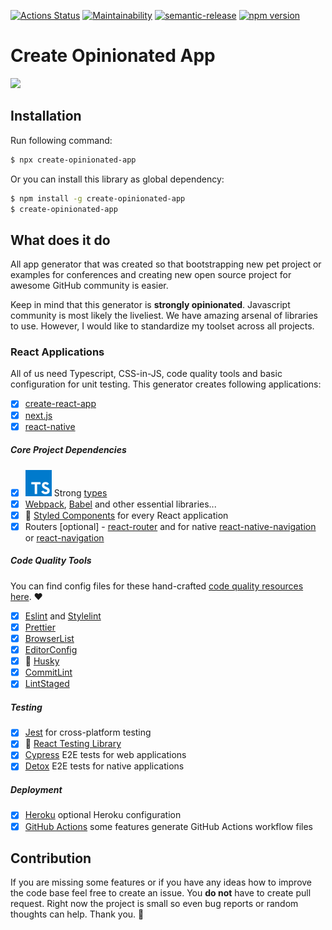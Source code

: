 [![Actions Status](https://github.com/code-quality-resources/eslint-config-jest/workflows/CI/badge.svg)](https://github.com/developer239/create-opinionated-app/actions?query=workflow%3A%22CI%22)
[![Maintainability](https://api.codeclimate.com/v1/badges/ff9bf164310d6fdaa9ac/maintainability)](https://codeclimate.com/github/developer239/create-opinionated-app/maintainability)
[![semantic-release](https://img.shields.io/badge/%20%20%F0%9F%93%A6%F0%9F%9A%80-semantic--release-e10079.svg)](https://github.com/semantic-release/semantic-release)
[![npm version](http://img.shields.io/npm/v/create-opinionated-app.svg?style=flat)](https://npmjs.org/package/create-opinionated-app "View this project on npm")

# Create Opinionated App

![](https://imgs.xkcd.com/comics/standards.png)

## Installation

Run following command:

```bash
$ npx create-opinionated-app
```

Or you can install this library as global dependency:

```bash
$ npm install -g create-opinionated-app
$ create-opinionated-app
```

## What does it do

All app generator that was created so that bootstrapping new pet project or examples for conferences and creating new open source project for awesome GitHub community is easier.

Keep in mind that this generator is **strongly opinionated**. Javascript community is most likely the liveliest. We have amazing arsenal of libraries to use. However, I would like to standardize my toolset across all projects.
 
### React Applications
 
All of us need Typescript, CSS-in-JS, code quality tools and basic configuration for unit testing. This generator creates following applications:

- [x] [create-react-app](https://github.com/facebook/create-react-app)
- [x] [next.js](https://github.com/zeit/next.js)
- [x] [react-native](https://github.com/facebook/react-native)

##### Core Project Dependencies

- [x] ![TS](https://github.com/developer239/create-opinionated-app/blob/master/typescript.svg) Strong [types](https://www.typescriptlang.org) 
- [x] [Webpack](https://github.com/webpack), [Babel](https://github.com/babel/babel) and other essential libraries...
- [x] 💅 [Styled Components](https://github.com/styled-components/styled-components) for every React application
- [x] Routers [optional] - [react-router](https://github.com/ReactTraining/react-router) and for native [react-native-navigation](https://github.com/wix/react-native-navigation) or [react-navigation](https://github.com/react-navigation/react-navigation) 

##### Code Quality Tools

You can find config files for these hand-crafted [code quality resources here](https://github.com/code-quality-resources). ❤

- [x] [Eslint](https://github.com/eslint/eslint) and [Stylelint](https://stylelint.io/)
- [x] [Prettier](https://prettier.io)
- [x] [BrowserList](https://github.com/browserslist/browserslist)
- [x] [EditorConfig](https://editorconfig.org/)
- [x] 🐶 [Husky](https://github.com/typicode/husky)
- [x] [CommitLint](https://github.com/conventional-changelog/commitlint)
- [x] [LintStaged](https://github.com/okonet/lint-staged)

##### Testing

- [x] [Jest](https://github.com/facebook/jest) for cross-platform testing
- [x] 🐐 [React Testing Library](https://github.com/testing-library/react-testing-library)
- [x] [Cypress](https://github.com/wix/Detox) E2E tests for web applications
- [x] [Detox](https://github.com/cypress-io/cypress) E2E tests for native applications

##### Deployment

- [x] [Heroku](https://github.com/heroku) optional Heroku configuration
- [x] [GitHub Actions](https://github.com/features/actions) some features generate GitHub Actions workflow files

## Contribution

If you are missing some features or if you have any ideas how to improve the code base feel free to create an issue. You **do not** have to create pull request. Right now the project is small so even bug reports or random thoughts can help. Thank you. 🙂
